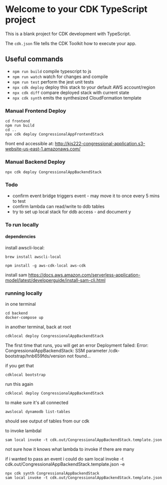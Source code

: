 # Welcome to your CDK TypeScript project

This is a blank project for CDK development with TypeScript.

The `cdk.json` file tells the CDK Toolkit how to execute your app.

## Useful commands

- `npm run build` compile typescript to js
- `npm run watch` watch for changes and compile
- `npm run test` perform the jest unit tests
- `npx cdk deploy` deploy this stack to your default AWS account/region
- `npx cdk diff` compare deployed stack with current state
- `npx cdk synth` emits the synthesized CloudFormation template

### Manual Frontend Deploy

```
cd frontend
npm run build
cd ..
npx cdk deploy CongressionalAppFrontendStack
```

front end accessible at: http://kjs222-congressional-application.s3-website-us-east-1.amazonaws.com/

### Manual Backend Deploy

```
npx cdk deploy CongressionalAppBackendStack
```

### Todo

- confirm event bridge triggers event - may move it to once every 5 mins to test
- confirm lambda can read/write to ddb tables
- try to set up local stack for ddb access - and document y

### To run locally

#### dependencies

install awscli-local:

```
brew install awscli-local
```

```
npm install -g aws-cdk-local aws-cdk
```

install sam
https://docs.aws.amazon.com/serverless-application-model/latest/developerguide/install-sam-cli.html

### running locally

in one terminal

```
cd backend
docker-compose up
```

in another terminal, back at root

```
cdklocal deploy CongressionalAppBackendStack
```

The first time that runs, you will get an error
Deployment failed: Error: CongressionalAppBackendStack: SSM parameter /cdk-bootstrap/hnb659fds/version not found...

if you get that

```
cdklocal bootstrap
```

run this again

```
cdklocal deploy CongressionalAppBackendStack
```

to make sure it's all connected

```
awslocal dynamodb list-tables
```

should see output of tables from our cdk

to invoke lambdal

```
sam local invoke -t cdk.out/CongressionalAppBackendStack.template.json
```

not sure how it knows what lambda to invoke if there are many

if i wanted to pass an event i could do sam local invoke -t cdk.out/CongressionalAppBackendStack.template.json -e <path to json even file>

```
npx cdk synth CongressionalAppBackendStack
sam local invoke -t cdk.out/CongressionalAppBackendStack.template.json
```
